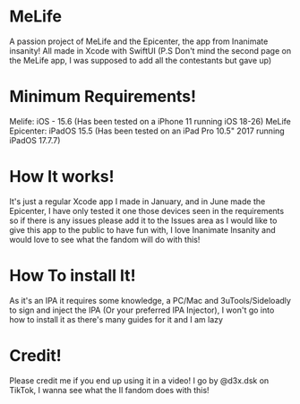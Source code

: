 # MeLife
A passion project of MeLife and the Epicenter, the app from Inanimate insanity! All made in Xcode with SwiftUI (P.S Don't mind the second page on the MeLife app, I was supposed to add all the contestants but gave up)
# Minimum Requirements!
Melife: iOS - 15.6 (Has been tested on a iPhone 11 running iOS 18-26)
MeLife Epicenter: iPadOS 15.5 (Has been tested on an iPad Pro 10.5" 2017 running iPadOS 17.7.7)
# How It works!
It's just a regular Xcode app I made in January, and in June made the Epicenter, I have only tested it one those devices seen in the requirements so if there is any issues please add it to the Issues area as I would like to give this app to the public to have fun with, I love Inanimate Insanity and would love to see what the fandom will do with this!
# How To install It!
As it's an IPA it requires some knowledge, a PC/Mac and 3uTools/Sideloadly to sign and inject the IPA (Or your preferred IPA Injector), I won't go into how to install it as there's many guides for it and I am lazy
# Credit!
Please credit me if you end up using it in a video! I go by @d3x.dsk on TikTok, I wanna see what the II fandom does with this!
